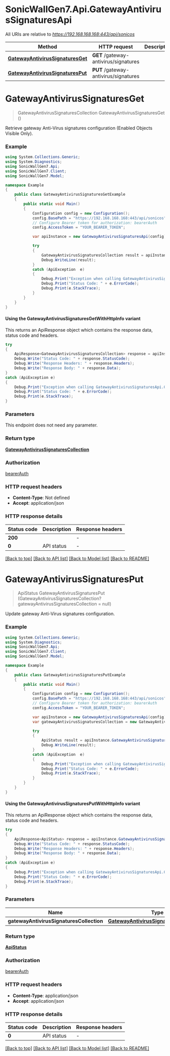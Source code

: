 # SonicWallGen7.Api.GatewayAntivirusSignaturesApi

All URIs are relative to *https://192.168.168.168:443/api/sonicos*

| Method | HTTP request | Description |
|--------|--------------|-------------|
| [**GatewayAntivirusSignaturesGet**](GatewayAntivirusSignaturesApi.md#gatewayantivirussignaturesget) | **GET** /gateway-antivirus/signatures |  |
| [**GatewayAntivirusSignaturesPut**](GatewayAntivirusSignaturesApi.md#gatewayantivirussignaturesput) | **PUT** /gateway-antivirus/signatures |  |

<a id="gatewayantivirussignaturesget"></a>
# **GatewayAntivirusSignaturesGet**
> GatewayAntivirusSignaturesCollection GatewayAntivirusSignaturesGet ()



Retrieve gateway Anti-Virus signatures configuration (Enabled Objects Visible Only).

### Example
```csharp
using System.Collections.Generic;
using System.Diagnostics;
using SonicWallGen7.Api;
using SonicWallGen7.Client;
using SonicWallGen7.Model;

namespace Example
{
    public class GatewayAntivirusSignaturesGetExample
    {
        public static void Main()
        {
            Configuration config = new Configuration();
            config.BasePath = "https://192.168.168.168:443/api/sonicos";
            // Configure Bearer token for authorization: bearerAuth
            config.AccessToken = "YOUR_BEARER_TOKEN";

            var apiInstance = new GatewayAntivirusSignaturesApi(config);

            try
            {
                GatewayAntivirusSignaturesCollection result = apiInstance.GatewayAntivirusSignaturesGet();
                Debug.WriteLine(result);
            }
            catch (ApiException  e)
            {
                Debug.Print("Exception when calling GatewayAntivirusSignaturesApi.GatewayAntivirusSignaturesGet: " + e.Message);
                Debug.Print("Status Code: " + e.ErrorCode);
                Debug.Print(e.StackTrace);
            }
        }
    }
}
```

#### Using the GatewayAntivirusSignaturesGetWithHttpInfo variant
This returns an ApiResponse object which contains the response data, status code and headers.

```csharp
try
{
    ApiResponse<GatewayAntivirusSignaturesCollection> response = apiInstance.GatewayAntivirusSignaturesGetWithHttpInfo();
    Debug.Write("Status Code: " + response.StatusCode);
    Debug.Write("Response Headers: " + response.Headers);
    Debug.Write("Response Body: " + response.Data);
}
catch (ApiException e)
{
    Debug.Print("Exception when calling GatewayAntivirusSignaturesApi.GatewayAntivirusSignaturesGetWithHttpInfo: " + e.Message);
    Debug.Print("Status Code: " + e.ErrorCode);
    Debug.Print(e.StackTrace);
}
```

### Parameters
This endpoint does not need any parameter.
### Return type

[**GatewayAntivirusSignaturesCollection**](GatewayAntivirusSignaturesCollection.md)

### Authorization

[bearerAuth](../README.md#bearerAuth)

### HTTP request headers

 - **Content-Type**: Not defined
 - **Accept**: application/json


### HTTP response details
| Status code | Description | Response headers |
|-------------|-------------|------------------|
| **200** |  |  -  |
| **0** | API status |  -  |

[[Back to top]](#) [[Back to API list]](../README.md#documentation-for-api-endpoints) [[Back to Model list]](../README.md#documentation-for-models) [[Back to README]](../README.md)

<a id="gatewayantivirussignaturesput"></a>
# **GatewayAntivirusSignaturesPut**
> ApiStatus GatewayAntivirusSignaturesPut (GatewayAntivirusSignaturesCollection? gatewayAntivirusSignaturesCollection = null)



Update gateway Anti-Virus signatures configuration.

### Example
```csharp
using System.Collections.Generic;
using System.Diagnostics;
using SonicWallGen7.Api;
using SonicWallGen7.Client;
using SonicWallGen7.Model;

namespace Example
{
    public class GatewayAntivirusSignaturesPutExample
    {
        public static void Main()
        {
            Configuration config = new Configuration();
            config.BasePath = "https://192.168.168.168:443/api/sonicos";
            // Configure Bearer token for authorization: bearerAuth
            config.AccessToken = "YOUR_BEARER_TOKEN";

            var apiInstance = new GatewayAntivirusSignaturesApi(config);
            var gatewayAntivirusSignaturesCollection = new GatewayAntivirusSignaturesCollection?(); // GatewayAntivirusSignaturesCollection? |  (optional) 

            try
            {
                ApiStatus result = apiInstance.GatewayAntivirusSignaturesPut(gatewayAntivirusSignaturesCollection);
                Debug.WriteLine(result);
            }
            catch (ApiException  e)
            {
                Debug.Print("Exception when calling GatewayAntivirusSignaturesApi.GatewayAntivirusSignaturesPut: " + e.Message);
                Debug.Print("Status Code: " + e.ErrorCode);
                Debug.Print(e.StackTrace);
            }
        }
    }
}
```

#### Using the GatewayAntivirusSignaturesPutWithHttpInfo variant
This returns an ApiResponse object which contains the response data, status code and headers.

```csharp
try
{
    ApiResponse<ApiStatus> response = apiInstance.GatewayAntivirusSignaturesPutWithHttpInfo(gatewayAntivirusSignaturesCollection);
    Debug.Write("Status Code: " + response.StatusCode);
    Debug.Write("Response Headers: " + response.Headers);
    Debug.Write("Response Body: " + response.Data);
}
catch (ApiException e)
{
    Debug.Print("Exception when calling GatewayAntivirusSignaturesApi.GatewayAntivirusSignaturesPutWithHttpInfo: " + e.Message);
    Debug.Print("Status Code: " + e.ErrorCode);
    Debug.Print(e.StackTrace);
}
```

### Parameters

| Name | Type | Description | Notes |
|------|------|-------------|-------|
| **gatewayAntivirusSignaturesCollection** | [**GatewayAntivirusSignaturesCollection?**](GatewayAntivirusSignaturesCollection?.md) |  | [optional]  |

### Return type

[**ApiStatus**](ApiStatus.md)

### Authorization

[bearerAuth](../README.md#bearerAuth)

### HTTP request headers

 - **Content-Type**: application/json
 - **Accept**: application/json


### HTTP response details
| Status code | Description | Response headers |
|-------------|-------------|------------------|
| **0** | API status |  -  |

[[Back to top]](#) [[Back to API list]](../README.md#documentation-for-api-endpoints) [[Back to Model list]](../README.md#documentation-for-models) [[Back to README]](../README.md)

